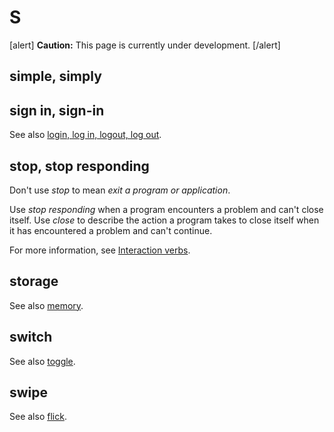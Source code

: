 # S

[alert] **Caution:** This page is currently under development. [/alert]

## simple, simply

## sign in, sign-in

See also [login, log in, logout, log out](l.md).

## stop, stop responding

Don't use *stop* to mean *exit a program or application*.

Use *stop responding* when a program encounters a problem and can't close itself. Use *close* to describe the action a program takes to close itself when it has encountered a problem and can't continue.

For more information, see [Interaction verbs](ui-elements.md).

## storage

See also [memory](m.md).

## switch

See also [toggle](t.md).

## swipe


See also [flick](f.md).
